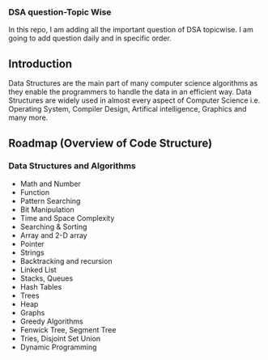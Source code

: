 ### DSA question-Topic Wise
In this repo, I am adding all the important question of DSA topicwise. I am going to add question daily and in specific order.

## Introduction
Data Structures are the main part of many computer science algorithms as they enable the programmers to handle the data in an efficient way. Data Structures are widely used in almost every aspect of Computer Science i.e. Operating System, Compiler Design, Artifical intelligence, Graphics and many more.

## Roadmap (Overview of Code Structure)
### Data Structures and Algorithms
- Math and Number
- Function
- Pattern Searching
- Bit Manipulation
- Time and Space Complexity
- Searching & Sorting
- Array and 2-D array
- Pointer
- Strings
- Backtracking and recursion
- Linked List
- Stacks, Queues
- Hash Tables
- Trees
- Heap
- Graphs
- Greedy Algorithms
- Fenwick Tree, Segment Tree
- Tries, Disjoint Set Union
- Dynamic Programming
